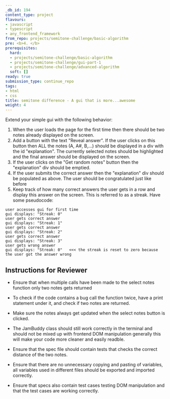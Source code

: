 ```yaml
---
_db_id: 194
content_type: project
flavours:
- javascript
- typescript
- any_frontend_framework
from_repo: projects/semitone-challenge/basic-algorithm
pre: <b>4. </b>
prerequisites:
  hard:
  - projects/semitone-challenge/basic-algorithm
  - projects/semitone-challenge/gui-part-1
  - projects/semitone-challenge/advanced-algorithm
  soft: []
ready: true
submission_type: continue_repo
tags:
- html
- css
title: semitone difference - A gui that is more...awesome
weight: 4
---
```


Extend your simple gui with the following behavior:

1. When the user loads the page for the first time then there should be two notes already displayed on the screen.
2. Add a button with the text "Reveal answer". If the user clicks on this button then ALL the notes (A, A#, B,...) should be displayed in a div with the id "explanation". The currently selected notes should be highlighted and the final answer should be displayed on the screen.
3. If the user clicks on the "Get random notes" button then the "explanation" div should be emptied.
4. If the user submits the correct answer then the "explanation" div should be populated as above. The user should be congratulated just like before
5. Keep track of how many correct answers the user gets in a row and display this answer on the screen. This is referred to as a streak. Have some pseudocode:

```
user accesses gui for first time
gui displays: "Streak: 0"
user gets correct answer
gui displays: "Streak: 1"
user gets correct answer
gui displays: "Streak: 2"
user gets correct answer
gui displays: "Streak: 3"
user gets wrong answer
gui displays: "Streak: 0"   <<< the streak is reset to zero because the user got the answer wrong
```

## Instructions for Reviewer
- Ensure that when multiple calls have been made to the select notes function only two notes gets returned
- To check if the code contains a bug call the function twice, have a print statement under it, and check if two notes are returned.

- Make sure the notes always get updated when the select notes button is clicked.

- The JamBuddy class should still work correctly in the terminal and should not be mixed up with frontend DOM manipulation generally this will make your code more cleaner and easily readble.

- Ensure that the spec file should contain tests that checks the correct distance of the two notes.
- Ensure that there are no unnecessary copying and pasting of variables, all variables used in different files should be exported and imported correctly.

- Ensure that specs also contain test cases testing DOM manipulation and that the test cases are working correctly.